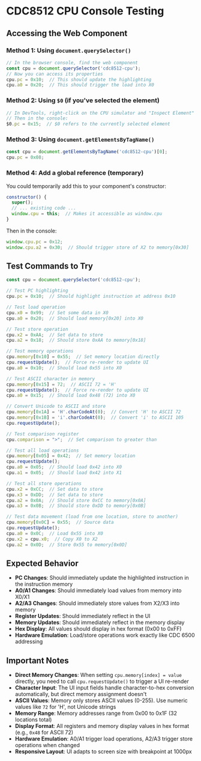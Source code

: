 # CDC8512 CPU Console Testing

## Accessing the Web Component

### Method 1: Using `document.querySelector()`
```javascript
// In the browser console, find the web component
const cpu = document.querySelector('cdc8512-cpu');
// Now you can access its properties
cpu.pc = 0x10;  // This should update the highlighting
cpu.a0 = 0x20;  // This should trigger the load into X0
```

### Method 2: Using `$0` (if you've selected the element)
```javascript
// In DevTools, right-click on the CPU simulator and "Inspect Element"
// Then in the console:
$0.pc = 0x15;  // $0 refers to the currently selected element
```

### Method 3: Using `document.getElementsByTagName()`
```javascript
const cpu = document.getElementsByTagName('cdc8512-cpu')[0];
cpu.pc = 0x08;
```

### Method 4: Add a global reference (temporary)
You could temporarily add this to your component's constructor:
```javascript
constructor() {
  super();
  // ... existing code ...
  window.cpu = this;  // Makes it accessible as window.cpu
}
```

Then in the console:
```javascript
window.cpu.pc = 0x12;
window.cpu.a2 = 0x30;  // Should trigger store of X2 to memory[0x30]
```

## Test Commands to Try

```javascript
const cpu = document.querySelector('cdc8512-cpu');

// Test PC highlighting
cpu.pc = 0x10;  // Should highlight instruction at address 0x10

// Test load operation
cpu.x0 = 0x99;  // Set some data in X0
cpu.a0 = 0x20;  // Should load memory[0x20] into X0

// Test store operation  
cpu.x2 = 0xAA;  // Set data to store
cpu.a2 = 0x18;  // Should store 0xAA to memory[0x18]

// Test memory operations
cpu.memory[0x10] = 0x55;  // Set memory location directly
cpu.requestUpdate();  // Force re-render to update UI
cpu.a0 = 0x10;  // Should load 0x55 into X0

// Test ASCII character in memory
cpu.memory[0x15] = 72;  // ASCII 72 = 'H'
cpu.requestUpdate();  // Force re-render to update UI
cpu.a0 = 0x15;  // Should load 0x48 (72) into X0

// Convert Unicode to ASCII and store
cpu.memory[0x1A] = 'H'.charCodeAt(0);  // Convert 'H' to ASCII 72
cpu.memory[0x1B] = 'i'.charCodeAt(0);  // Convert 'i' to ASCII 105
cpu.requestUpdate();

// Test comparison register
cpu.comparison = ">";  // Set comparison to greater than

// Test all load operations
cpu.memory[0x05] = 0x42;  // Set memory location
cpu.requestUpdate();
cpu.a0 = 0x05;  // Should load 0x42 into X0
cpu.a1 = 0x05;  // Should load 0x42 into X1

// Test all store operations
cpu.x2 = 0xCC;  // Set data to store
cpu.x3 = 0xDD;  // Set data to store
cpu.a2 = 0x0A;  // Should store 0xCC to memory[0x0A]
cpu.a3 = 0x0B;  // Should store 0xDD to memory[0x0B]

// Test data movement (load from one location, store to another)
cpu.memory[0x0C] = 0x55;  // Source data
cpu.requestUpdate();
cpu.a0 = 0x0C;  // Load 0x55 into X0
cpu.x2 = cpu.x0;  // Copy X0 to X2
cpu.a2 = 0x0D;  // Store 0x55 to memory[0x0D]
```

## Expected Behavior

- **PC Changes**: Should immediately update the highlighted instruction in the instruction memory
- **A0/A1 Changes**: Should immediately load values from memory into X0/X1
- **A2/A3 Changes**: Should immediately store values from X2/X3 into memory
- **Register Updates**: Should immediately reflect in the UI
- **Memory Updates**: Should immediately reflect in the memory display
- **Hex Display**: All values should display in hex format (0x00 to 0xFF)
- **Hardware Emulation**: Load/store operations work exactly like CDC 6500 addressing

## Important Notes

- **Direct Memory Changes**: When setting `cpu.memory[index] = value` directly, you need to call `cpu.requestUpdate()` to trigger a UI re-render
- **Character Input**: The UI input fields handle character-to-hex conversion automatically, but direct memory assignment doesn't
- **ASCII Values**: Memory only stores ASCII values (0-255). Use numeric values like `72` for 'H', not Unicode strings
- **Memory Range**: Memory addresses range from 0x00 to 0x1F (32 locations total)
- **Display Format**: All registers and memory display values in hex format (e.g., `0x48` for ASCII 72)
- **Hardware Emulation**: A0/A1 trigger load operations, A2/A3 trigger store operations when changed
- **Responsive Layout**: UI adapts to screen size with breakpoint at 1000px
